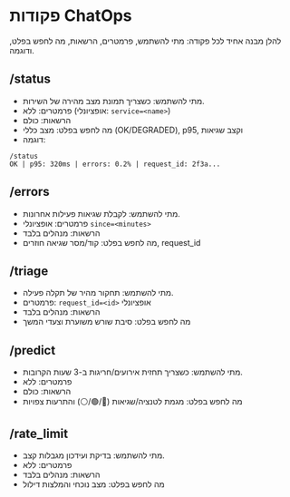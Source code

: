 # פקודות ChatOps

להלן מבנה אחיד לכל פקודה: מתי להשתמש, פרמטרים, הרשאות, מה לחפש בפלט, ודוגמה.

## /status
- מתי להשתמש: כשצריך תמונת מצב מהירה של השירות.
- פרמטרים: ללא (אופציונלי: `service=<name>`)
- הרשאות: כולם
- מה לחפש בפלט: מצב כללי (OK/DEGRADED), p95, וקצב שגיאות
- דוגמה:
```
/status
OK | p95: 320ms | errors: 0.2% | request_id: 2f3a...
```

## /errors
- מתי להשתמש: לקבלת שגיאות פעילות אחרונות.
- פרמטרים: אופציונלי `since=<minutes>`
- הרשאות: מנהלים בלבד
- מה לחפש בפלט: קוד/מסר שגיאה חוזרים, request_id

## /triage
- מתי להשתמש: תחקור מהיר של תקלה פעילה.
- פרמטרים: `request_id=<id>` אופציונלי
- הרשאות: מנהלים בלבד
- מה לחפש בפלט: סיבת שורש משוערת וצעדי המשך

## /predict
- מתי להשתמש: כשצריך תחזית אירועים/חריגות ב-3 שעות הקרובות.
- פרמטרים: ללא
- הרשאות: כולם
- מה לחפש בפלט: מגמת לטנציה/שגיאות (🔴/🟢/⚪) והתרעות צפויות

## /rate_limit
- מתי להשתמש: בדיקת ועידכון מגבלות קצב.
- פרמטרים: ללא
- הרשאות: מנהלים בלבד
- מה לחפש בפלט: מצב נוכחי והמלצות דילול
